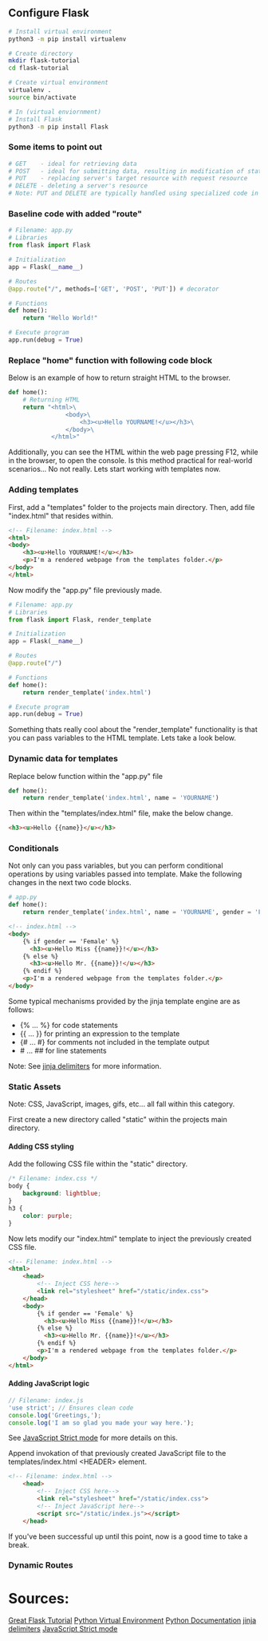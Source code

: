 
## Configure Flask
```bash
# Install virtual environment
python3 -m pip install virtualenv

# Create directory
mkdir flask-tutorial
cd flask-tutorial

# Create virtual environment
virtualenv .
source bin/activate

# In (virtual enviornment)
# Install Flask
python3 -m pip install Flask
```

### Some items to point out
```python
# GET    - ideal for retrieving data
# POST   - ideal for submitting data, resulting in modification of state
# PUT    - replacing server's target resource with request resource
# DELETE - deleting a server's resource
# Note: PUT and DELETE are typically handled using specialized code in the back-end side... But worth mentioning nonetheless.
```

### Baseline code with added "route"
```python
# Filename: app.py
# Libraries
from flask import Flask  

# Initialization
app = Flask(__name__)

# Routes
@app.route("/", methods=['GET', 'POST', 'PUT']) # decorator

# Functions
def home():
    return "Hello World!"

# Execute program
app.run(debug = True)
```

### Replace "home" function with following code block
Below is an example of how to return straight HTML to the browser.
```python
def home():
    # Returning HTML
    return "<html>\
                <body>\
                    <h3><u>Hello YOURNAME!</u></h3>\
                </body>\
            </html>"
```
Additionally, you can see the HTML within the web page pressing F12, while in the browser, to open the console.
Is this method practical for real-world scenarios... No not really. Lets start working with templates now.

### Adding templates
First, add a "templates" folder to the projects main directory. Then, add file "index.html" that resides within.
```html
<!-- Filename: index.html -->
<html>
<body>
    <h3><u>Hello YOURNAME!</u></h3>
    <p>I'm a rendered webpage from the templates folder.</p>
</body>
</html>
```
Now modify the "app.py" file previously made.
```python
# Filename: app.py
# Libraries
from flask import Flask, render_template 

# Initialization
app = Flask(__name__)

# Routes
@app.route("/")

# Functions
def home():
    return render_template('index.html')

# Execute program
app.run(debug = True) 
```
Something thats really cool about the "render_template" functionality is that you can pass variables to the HTML template. Lets take a look below.

### Dynamic data for templates
Replace below function within the "app.py" file
```python
def home():
    return render_template('index.html', name = 'YOURNAME')
```
Then within the "templates/index.html" file, make the below change.
```HTML
<h3><u>Hello {{name}}</u></h3>
```

### Conditionals
Not only can you pass variables, but you can perform conditional operations by using variables passed into template.
Make the following changes in the next two code blocks.
```python
# app.py
def home():
    return render_template('index.html', name = 'YOURNAME', gender = 'Female')
```
```HTML
<!-- index.html -->
<body>
    {% if gender == 'Female' %}
      <h3><u>Hello Miss {{name}}!</u></h3>
    {% else %}
      <h3><u>Hello Mr. {{name}}!</u></h3>
    {% endif %}
    <p>I'm a rendered webpage from the templates folder.</p>
</body>
```
Some typical mechanisms provided by the jinja template engine are as follows:
* {% ... %} for code statements
* {{ ... }} for printing an expression to the template
* {# ... #} for comments not included in the template output
* \# ... ## for line statements

Note: See [jinja delimiters](https://jinja.palletsprojects.com/en/2.11.x/templates/) for more information.

### Static Assets
Note: CSS, JavaScript, images, gifs, etc... all fall within this category.

First create a new directory called "static" within the projects main directory.

#### Adding CSS styling
Add the following CSS file within the "static" directory.
```css
/* Filename: index.css */
body {
    background: lightblue;
}
h3 {
    color: purple;
}
```
Now lets modify our "index.html" template to inject the previously created CSS file.
```html
<!-- Filename: index.html -->
<html>
    <head>
        <!-- Inject CSS here-->
        <link rel="stylesheet" href="/static/index.css">
    </head>
    <body>
        {% if gender == 'Female' %}
          <h3><u>Hello Miss {{name}}!</u></h3>
        {% else %}
          <h3><u>Hello Mr. {{name}}!</u></h3>
        {% endif %}
        <p>I'm a rendered webpage from the templates folder.</p>
    </body>
</html>
```
#### Adding JavaScript logic
```js
// Filename: index.js
'use strict'; // Ensures clean code
console.log('Greetings,');
console.log('I am so glad you made your way here.');
```
See [JavaScript Strict mode](https://developer.mozilla.org/en-US/docs/Web/JavaScript/Reference/Strict_mode) for more details on this.

Append invokation of that previously created JavaScript file to the templates/index.html \<HEADER\> element.
```html
<!-- Filename: index.html -->
    <head>
        <!-- Inject CSS here-->
        <link rel="stylesheet" href="/static/index.css">
        <!-- Inject JavaScript here-->
        <script src="/static/index.js"></script>
    </head>
```
If you've been successful up until this point, now is a good time to take a break.
### Dynamic Routes

# Sources: 
[Great Flask Tutorial](https://scoutapm.com/blog/python-flask-tutorial-getting-started-with-flask)
[Python Virtual Environment](https://python.land/virtual-environments/virtualenv)
[Python Documentation](https://flask.palletsprojects.com/en/1.1.x/quickstart/)
[jinja delimiters](https://jinja.palletsprojects.com/en/2.11.x/templates/)
[JavaScript Strict mode](https://developer.mozilla.org/en-US/docs/Web/JavaScript/Reference/Strict_mode)